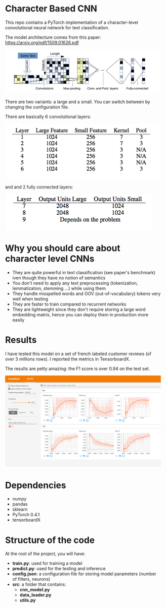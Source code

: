 # Character Based CNN

This repo contains a PyTorch implementation of a character-level convolutional neural network for text classification.

The model architecture comes from this paper: https://arxiv.org/pdf/1509.01626.pdf

![Network architecture](plots/character_cnn.png)

There are two variants: a large and a small. You can switch between by changing the configuration file.

There are basically 6 convolutional layers:

![Conv layers](plots/conv_layers.png)

and and 2 fully connected layers:

![Fully connected layers](plots/fc_layers.png)


# Why you should care about character level CNNs

- They are quite powerful in text classification (see paper's benchmark) iven though they have no notion of semantics
- You don't need to apply any text preprocessing (tokenization, lemmatization, stemming ...) while using them
- They handle misspelled words and OOV (out-of-vocabulary) tokens very well when testing
- They are faster to train compared to recurrent networks
- They are lightweight since they don't require storing a large word embedding matrix, hence you can deploy them in production more easily

# Results

I have tested this model on a set of french labeled customer reviews (of over 3 millions rows). I reported the metrics in TensorboardX. 

The results are petty amazing: the F1 score is over 0.94 on the test set.


![Training metrics](plots/training_metrics.PNG)

# Dependencies

- numpy 
- pandas
- sklearn
- PyTorch 0.4.1
- tensorboardX

# Structure of the code

At the root of the project, you will have:

- **train.py**: used for training a model
- **predict.py**: used for the testing and inference
- **config.json**: a configuration file for storing model parameters (number of filters, neurons)
- **src**: a folder that contains:
  - **cnn_model.py**
  - **data_loader.py**
  - **utils.py**
